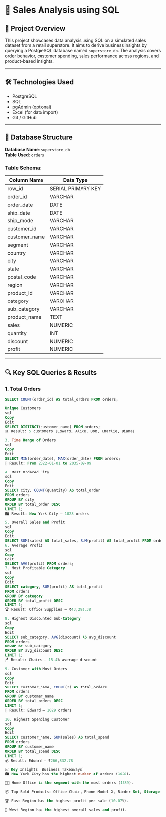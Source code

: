 # 🧾 Sales Analysis using SQL

## 📁 Project Overview
This project showcases data analysis using SQL on a simulated sales dataset from a retail superstore. It aims to derive business insights by querying a PostgreSQL database named `superstore_db`. The analysis covers order behavior, customer spending, sales performance across regions, and product-based insights.

---

## 🛠 Technologies Used
- PostgreSQL
- SQL
- pgAdmin (optional)
- Excel (for data import)
- Git / GitHub

---

## 🧮 Database Structure
**Database Name**: `superstore_db`  
**Table Used**: `orders`

### Table Schema:
| Column Name     | Data Type     |
|-----------------|----------------|
| row_id          | SERIAL PRIMARY KEY |
| order_id        | VARCHAR        |
| order_date      | DATE           |
| ship_date       | DATE           |
| ship_mode       | VARCHAR        |
| customer_id     | VARCHAR        |
| customer_name   | VARCHAR        |
| segment         | VARCHAR        |
| country         | VARCHAR        |
| city            | VARCHAR        |
| state           | VARCHAR        |
| postal_code     | VARCHAR        |
| region          | VARCHAR        |
| product_id      | VARCHAR        |
| category        | VARCHAR        |
| sub_category    | VARCHAR        |
| product_name    | TEXT           |
| sales           | NUMERIC        |
| quantity        | INT            |
| discount        | NUMERIC        |
| profit          | NUMERIC        |

---

## 🔍 Key SQL Queries & Results

### 1. Total Orders
```sql
SELECT COUNT(order_id) AS total_orders FROM orders;

Unique Customers
sql
Copy
Edit
SELECT DISTINCT(customer_name) FROM orders;
📊 Result: 5 customers (Edward, Alice, Bob, Charlie, Diana)

3. Time Range of Orders
sql
Copy
Edit
SELECT MIN(order_date), MAX(order_date) FROM orders;
📆 Result: From 2022-01-01 to 2035-09-09

4. Most Ordered City
sql
Copy
Edit
SELECT city, COUNT(quantity) AS total_order
FROM orders
GROUP BY city
ORDER BY total_order DESC
LIMIT 1;
🏙️ Result: New York City — 1028 orders

5. Overall Sales and Profit
sql
Copy
Edit
SELECT SUM(sales) AS total_sales, SUM(profit) AS total_profit FROM orders;
6. Average Profit
sql
Copy
Edit
SELECT AVG(profit) FROM orders;
7. Most Profitable Category
sql
Copy
Edit
SELECT category, SUM(profit) AS total_profit
FROM orders
GROUP BY category
ORDER BY total_profit DESC
LIMIT 1;
🏆 Result: Office Supplies – ₹43,292.38

8. Highest Discounted Sub-Category
sql
Copy
Edit
SELECT sub_category, AVG(discount) AS avg_discount
FROM orders
GROUP BY sub_category
ORDER BY avg_discount DESC
LIMIT 1;
🪑 Result: Chairs – 15.4% average discount

9. Customer with Most Orders
sql
Copy
Edit
SELECT customer_name, COUNT(*) AS total_orders
FROM orders
GROUP BY customer_name
ORDER BY total_orders DESC
LIMIT 1;
🧍 Result: Edward – 1029 orders

10. Highest Spending Customer
sql
Copy
Edit
SELECT customer_name, SUM(sales) AS total_spend
FROM orders
GROUP BY customer_name
ORDER BY total_spend DESC
LIMIT 1;
💰 Result: Edward – ₹266,832.78

📈 Key Insights (Business Takeaways)
🏙️ New York City has the highest number of orders (1028).

🧍‍💼 Home Office is the segment with the most orders (1689).

📦 Top Sold Products: Office Chair, Phone Model X, Binder Set, Storage Box.

🏆 East Region has the highest profit per sale (10.07%).

💼 West Region has the highest overall sales and profit.


